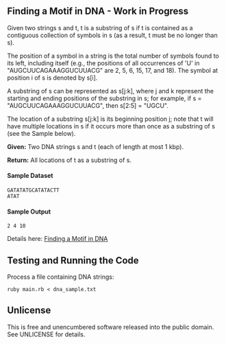 ## Finding a Motif in DNA - Work in Progress

Given two strings s and t, t is a substring of s if t is contained as a contiguous collection of symbols in s (as a result, t must be no longer than s).

The position of a symbol in a string is the total number of symbols found to its left, including itself (e.g., the positions of all occurrences of 'U' in "AUGCUUCAGAAAGGUCUUACG" are 2, 5, 6, 15, 17, and 18). The symbol at position i of s is denoted by s[i].

A substring of s can be represented as s[j:k], where j and k represent the starting and ending positions of the substring in s; for example, if s = "AUGCUUCAGAAAGGUCUUACG", then s[2:5] = "UGCU".

The location of a substring s[j:k] is its beginning position j; note that t will have multiple locations in s if it occurs more than once as a substring of s (see the Sample below).

**Given:** Two DNA strings s and t (each of length at most 1 kbp).

**Return:** All locations of t as a substring of s.

#### Sample Dataset

    GATATATGCATATACTT
    ATAT

#### Sample Output

    2 4 10
    
Details here: [Finding a Motif in DNA](http://rosalind.info/problems/subs/)
    
## Testing and Running the Code

Process a file containing DNA strings:

    ruby main.rb < dna_sample.txt
    
## Unlicense

This is free and unencumbered software released into the public domain.  See UNLICENSE for details.
